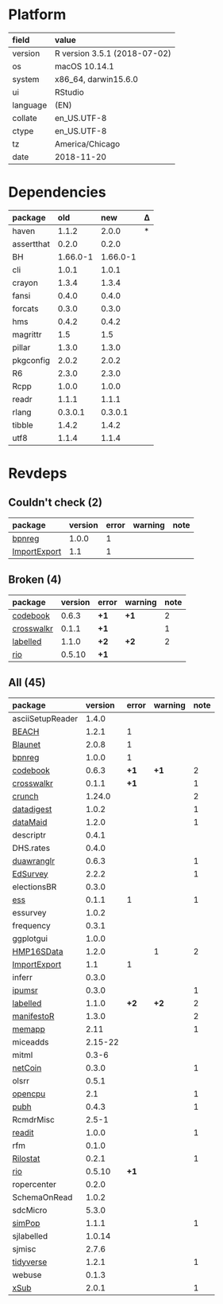 # Platform

|field    |value                        |
|:--------|:----------------------------|
|version  |R version 3.5.1 (2018-07-02) |
|os       |macOS  10.14.1               |
|system   |x86_64, darwin15.6.0         |
|ui       |RStudio                      |
|language |(EN)                         |
|collate  |en_US.UTF-8                  |
|ctype    |en_US.UTF-8                  |
|tz       |America/Chicago              |
|date     |2018-11-20                   |

# Dependencies

|package    |old      |new      |Δ  |
|:----------|:--------|:--------|:--|
|haven      |1.1.2    |2.0.0    |*  |
|assertthat |0.2.0    |0.2.0    |   |
|BH         |1.66.0-1 |1.66.0-1 |   |
|cli        |1.0.1    |1.0.1    |   |
|crayon     |1.3.4    |1.3.4    |   |
|fansi      |0.4.0    |0.4.0    |   |
|forcats    |0.3.0    |0.3.0    |   |
|hms        |0.4.2    |0.4.2    |   |
|magrittr   |1.5      |1.5      |   |
|pillar     |1.3.0    |1.3.0    |   |
|pkgconfig  |2.0.2    |2.0.2    |   |
|R6         |2.3.0    |2.3.0    |   |
|Rcpp       |1.0.0    |1.0.0    |   |
|readr      |1.1.1    |1.1.1    |   |
|rlang      |0.3.0.1  |0.3.0.1  |   |
|tibble     |1.4.2    |1.4.2    |   |
|utf8       |1.1.4    |1.1.4    |   |

# Revdeps

## Couldn't check (2)

|package                                  |version |error |warning |note |
|:----------------------------------------|:-------|:-----|:-------|:----|
|[bpnreg](problems.md#bpnreg)             |1.0.0   |1     |        |     |
|[ImportExport](problems.md#importexport) |1.1     |1     |        |     |

## Broken (4)

|package                              |version |error  |warning |note |
|:------------------------------------|:-------|:------|:-------|:----|
|[codebook](problems.md#codebook)     |0.6.3   |__+1__ |__+1__  |2    |
|[crosswalkr](problems.md#crosswalkr) |0.1.1   |__+1__ |        |1    |
|[labelled](problems.md#labelled)     |1.1.0   |__+2__ |__+2__  |2    |
|[rio](problems.md#rio)               |0.5.10  |__+1__ |        |     |

## All (45)

|package                                  |version |error  |warning |note |
|:----------------------------------------|:-------|:------|:-------|:----|
|asciiSetupReader                         |1.4.0   |       |        |     |
|[BEACH](problems.md#beach)               |1.2.1   |1      |        |     |
|[Blaunet](problems.md#blaunet)           |2.0.8   |1      |        |     |
|[bpnreg](problems.md#bpnreg)             |1.0.0   |1      |        |     |
|[codebook](problems.md#codebook)         |0.6.3   |__+1__ |__+1__  |2    |
|[crosswalkr](problems.md#crosswalkr)     |0.1.1   |__+1__ |        |1    |
|[crunch](problems.md#crunch)             |1.24.0  |       |        |2    |
|[datadigest](problems.md#datadigest)     |1.0.2   |       |        |1    |
|[dataMaid](problems.md#datamaid)         |1.2.0   |       |        |1    |
|descriptr                                |0.4.1   |       |        |     |
|DHS.rates                                |0.4.0   |       |        |     |
|[duawranglr](problems.md#duawranglr)     |0.6.3   |       |        |1    |
|[EdSurvey](problems.md#edsurvey)         |2.2.2   |       |        |1    |
|electionsBR                              |0.3.0   |       |        |     |
|[ess](problems.md#ess)                   |0.1.1   |1      |        |1    |
|essurvey                                 |1.0.2   |       |        |     |
|frequency                                |0.3.1   |       |        |     |
|ggplotgui                                |1.0.0   |       |        |     |
|[HMP16SData](problems.md#hmp16sdata)     |1.2.0   |       |1       |2    |
|[ImportExport](problems.md#importexport) |1.1     |1      |        |     |
|inferr                                   |0.3.0   |       |        |     |
|[ipumsr](problems.md#ipumsr)             |0.3.0   |       |        |1    |
|[labelled](problems.md#labelled)         |1.1.0   |__+2__ |__+2__  |2    |
|[manifestoR](problems.md#manifestor)     |1.3.0   |       |        |2    |
|[memapp](problems.md#memapp)             |2.11    |       |        |1    |
|miceadds                                 |2.15-22 |       |        |     |
|mitml                                    |0.3-6   |       |        |     |
|[netCoin](problems.md#netcoin)           |0.3.0   |       |        |1    |
|olsrr                                    |0.5.1   |       |        |     |
|[opencpu](problems.md#opencpu)           |2.1     |       |        |1    |
|[pubh](problems.md#pubh)                 |0.4.3   |       |        |1    |
|RcmdrMisc                                |2.5-1   |       |        |     |
|[readit](problems.md#readit)             |1.0.0   |       |        |1    |
|rfm                                      |0.1.0   |       |        |     |
|[Rilostat](problems.md#rilostat)         |0.2.1   |       |        |1    |
|[rio](problems.md#rio)                   |0.5.10  |__+1__ |        |     |
|ropercenter                              |0.2.0   |       |        |     |
|SchemaOnRead                             |1.0.2   |       |        |     |
|sdcMicro                                 |5.3.0   |       |        |     |
|[simPop](problems.md#simpop)             |1.1.1   |       |        |1    |
|sjlabelled                               |1.0.14  |       |        |     |
|sjmisc                                   |2.7.6   |       |        |     |
|[tidyverse](problems.md#tidyverse)       |1.2.1   |       |        |1    |
|webuse                                   |0.1.3   |       |        |     |
|[xSub](problems.md#xsub)                 |2.0.1   |       |        |1    |

